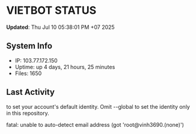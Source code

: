 # VIETBOT STATUS
**Updated**: Thu Jul 10 05:38:01 PM +07 2025

## System Info
- IP: 103.77.172.150
- Uptime: up 4 days, 21 hours, 25 minutes
- Files: 1650

## Last Activity

to set your account's default identity.
Omit --global to set the identity only in this repository.

fatal: unable to auto-detect email address (got 'root@vinh3690.(none)')
